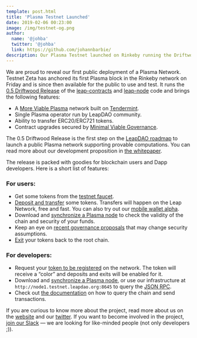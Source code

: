 ```yaml
---
template: post.html
title: 'Plasma Testnet Launched'
date: 2019-02-06 00:23:00
image: /img/testnet-og.png
author:
  name: '@johba'
  twitter: '@johba'
  link: https://github.com/johannbarbie/
description: Our Plasma Testnet launched on Rinkeby running the Driftwood release. 🎉
---
```


We are proud to reveal our first public deployment of a Plasma Network. Testnet Zeta has anchored its first Plasma block in the Rinkeby network on Friday and is since then available for the public to use and test. It runs the [0.5 Driftwood Release](https://test.leapdao.org/blog/Plasma-Roadmap/) of the [leap-contracts](https://github.com/leapdao/leap-contracts/releases/tag/v0.2.2) and [leap-node](https://github.com/leapdao/leap-node) code and brings the following features:

- A [More Viable Plasma](https://www.learnplasma.org/en/learn/mvp.html) network built on [Tendermint](https://tendermint.com/).
- Single Plasma operator run by LeapDAO community.
- Ability to transfer ERC20/ERC721 tokens.
- Contract upgrades secured by [Minimal Viable Governance](/blog/Minimal-Viable-Governance/).

The 0.5 Driftwood Release is the first step on the [LeapDAO roadmap](https://test.leapdao.org/blog/Plasma-Roadmap/) to launch a public Plasma network supporting provable computations. You can read more about our development proposition in [the whitepaper](https://docs.google.com/document/d/1vStTjqvqZGyiI5AVtpwCIMlHFnzC_4bbixsCfs27-M8).

The release is packed with goodies for blockchain users and Dapp developers. Here is a short list of features:

### For users:
- Get some tokens from the [testnet faucet](http://testnet.leapdao.org/faucet).
- [Deposit and transfer](http://testnet.leapdao.org/wallet) some tokens. Transfers will happen on the Leap Network, free and fast. You can also try out our [mobile wallet alpha](https://github.com/leapdao/mobile-plasma-wallet).
- Download and [synchronize a Plasma node](https://github.com/leapdao/leap-node) to check the validity of the chain and security of your funds.
- Keep an eye on [recent governance proposals](http://testnet.leapdao.org/governance) that may change security assumptions.
- [Exit](http://testnet.leapdao.org/wallet) your tokens back to the root chain.

### For developers:
- Request your [token to be registered](http://testnet.leapdao.org/registerToken) on the network. The token will receive a “color” and deposits and exits will be enabled for it.
- Download and [synchronize a Plasma node](https://github.com/leapdao/leap-node), or use our infrastructure at `http://node1.testnet.leapdao.org:8645` to query the [JSON RPC](https://docs.leapdao.org/json-rpc/overview/).
- Check out [the documentation](http://docs.leapdao.org) on how to query the chain and send transactions. 


If you are curious to know more about the project, read more about us on the [website](https://leapdao.org/) and our [twitter](https://twitter.com/leapdao). If you want to become involved in the project, [join our Slack](https://docs.google.com/forms/d/e/1FAIpQLSd8_wDGDAi__HvfYEWNK_bvJzIkxwHHRVL6AFEfJewBd2Vn9A/viewform) — we are looking for like-minded people (not only developers ;)).

